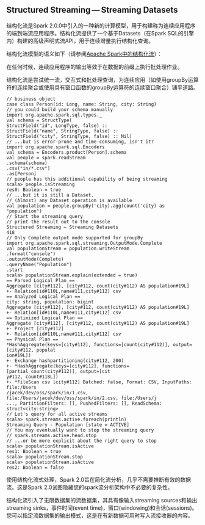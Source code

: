 ## Structured Streaming — Streaming Datasets

结构化流是Spark 2.0.0中引入的一种新的计算模型，用于构建称为连续应用程序的端到端流应用程序。结构化流提供了一个基于Datasets（在Spark SQL的引擎内）构建的高级声明式流API，用于连续增量执行结构化查询。

结构化流模型的语义如下（请参阅[Apache Spark中的结构化流](https://databricks.com/blog/2016/07/28/structured-streaming-in-apache-spark.html)）：

在任何时候，连续应用程序的输出等效于在数据的前缀上执行批处理作业。

结构化流是尝试统一流，交互式和批处理查询，为连续应用（如使用groupBy运算符的连续聚合或使用具有窗口函数的groupBy运算符的连续窗口聚合）​​铺平道路。

```
// business object
case class Person(id: Long, name: String, city: String)
// you could build your schema manually
import org.apache.spark.sql.types._
val schema = StructType(
StructField("id", LongType, false) ::
StructField("name", StringType, false) ::
StructField("city", StringType, false) :: Nil)
// ...but is error-prone and time-consuming, isn't it?
import org.apache.spark.sql.Encoders
val schema = Encoders.product[Person].schema
val people = spark.readStream
.schema(schema)
.csv("in/*.csv")
.as[Person]
// people has this additional capability of being streaming
scala> people.isStreaming
res0: Boolean = true
// ...but it is still a Dataset.
// (Almost) any Dataset operation is available
val population = people.groupBy('city).agg(count('city) as "population")
// Start the streaming query
// print the result out to the console
Structured Streaming — Streaming Datasets
418
// Only Complete output mode supported for groupBy
import org.apache.spark.sql.streaming.OutputMode.Complete
val populationStream = population.writeStream
.format("console")
.outputMode(Complete)
.queryName("Population")
.start
scala> populationStream.explain(extended = true)
== Parsed Logical Plan ==
Aggregate [city#112], [city#112, count(city#112) AS population#19L]
+- Relation[id#110L,name#111,city#112] csv
== Analyzed Logical Plan ==
city: string, population: bigint
Aggregate [city#112], [city#112, count(city#112) AS population#19L]
+- Relation[id#110L,name#111,city#112] csv
== Optimized Logical Plan ==
Aggregate [city#112], [city#112, count(city#112) AS population#19L]
+- Project [city#112]
+- Relation[id#110L,name#111,city#112] csv
== Physical Plan ==
*HashAggregate(keys=[city#112], functions=[count(city#112)], output=[city#112, populat
ion#19L])
+- Exchange hashpartitioning(city#112, 200)
+- *HashAggregate(keys=[city#112], functions=[partial_count(city#112)], output=[cit
y#112, count#118L])
+- *FileScan csv [city#112] Batched: false, Format: CSV, InputPaths: file:/Users
/jacek/dev/oss/spark/in/1.csv, file:/Users/jacek/dev/oss/spark/in/2.csv, file:/Users/j
..., PartitionFilters: [], PushedFilters: [], ReadSchema: struct<city:string>
// Let's query for all active streams
scala> spark.streams.active.foreach(println)
Streaming Query - Population [state = ACTIVE]
// You may eventually want to stop the streaming query
// spark.streams.active.head.stop
// ...or be more explicit about the right query to stop
scala> populationStream.isActive
res1: Boolean = true
scala> populationStream.stop
scala> populationStream.isActive
res2: Boolean = false
```

使用结构化流式处理，Spark 2.0旨在简化流分析，几乎不需要推断有效的数据流。这是Spark 2.0试图隐藏您的spark流分析架构中不必要的复杂性。

结构化流引入了无限数据集的流数据集，其具有像输入streaming sources和输出streaming sinks，事件时间\(event time\)，窗口\(windowing\)和会话\(sessions\)。您可以指定流数据集的输出模式，这是在有新数据可用时写入流接收器的内容。

























